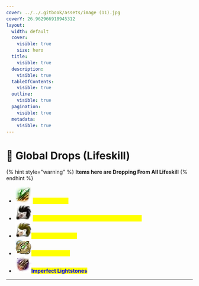 ```yaml
---
cover: ../../.gitbook/assets/image (11).jpg
coverY: 26.962966918945312
layout:
  width: default
  cover:
    visible: true
    size: hero
  title:
    visible: true
  description:
    visible: true
  tableOfContents:
    visible: true
  outline:
    visible: true
  pagination:
    visible: true
  metadata:
    visible: true
---
```


# 💚 Global Drops (Lifeskill)

{% hint style="warning" %}
**Items here are Dropping From All Lifeskill**
{% endhint %}

* <img src="../../.gitbook/assets/image (189).png" alt="" data-size="line"> <mark style="color:yellow;">**Forest Crystal**</mark>
* <img src="../../.gitbook/assets/image (190).png" alt="" data-size="line"> <mark style="color:yellow;">**Hedgehog (Tier 4) / (Tier 3) / (Tier 2) / Base**</mark>
* <img src="../../.gitbook/assets/image (193).png" alt="" data-size="line"><mark style="color:yellow;">**Golden Hedgehog**</mark>
* <img src="../../.gitbook/assets/image (192).png" alt="" data-size="line"><mark style="color:yellow;">**Artifacts (Life),**</mark>
* <img src="../../.gitbook/assets/image (89).png" alt="" data-size="line"><mark style="color:blue;">**Imperfect Lightstones**</mark>

***

